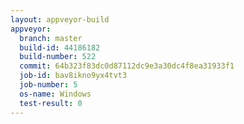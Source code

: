 ```yaml
---
layout: appveyor-build
appveyor:
  branch: master
  build-id: 44186182
  build-number: 522
  commit: 64b323f83dc0d87112dc9e3a30dc4f8ea31933f1
  job-id: bav8ikno9yx4tvt3
  job-number: 5
  os-name: Windows
  test-result: 0
---
```

